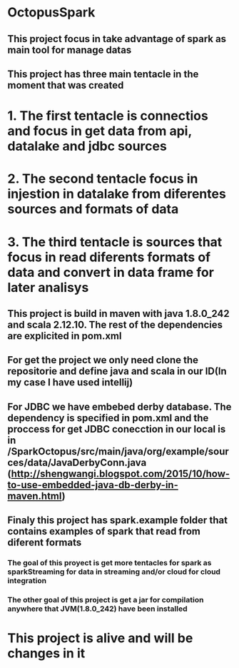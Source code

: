 # OctopusSpark

## This project focus in take advantage of spark as main tool for manage datas

## This project has three main tentacle in the moment that was created



# 1. The first tentacle is connectios and focus in get data from api, datalake and jdbc sources
# 2. The second tentacle focus in injestion in datalake from diferentes sources and formats of data
# 3. The third tentacle is sources that focus in read diferents formats of data and convert in data frame for later analisys



## This project is build in maven with java 1.8.0_242 and scala 2.12.10. The rest of the dependencies are explicited in pom.xml

## For get the project we only need clone the repositorie and define java and scala in our ID(In my case I have used intellij)

## For JDBC we have embebed derby database. The dependency is specified in pom.xml and the proccess for get JDBC conecction in our local is in /SparkOctopus/src/main/java/org/example/sources/data/JavaDerbyConn.java (http://shengwangi.blogspot.com/2015/10/how-to-use-embedded-java-db-derby-in-maven.html)

## Finaly this project has spark.example folder that contains examples of spark that read from diferent formats



### The goal of this proyect is get more tentacles for spark as sparkStreaming for data in streaming and/or cloud for cloud integration

### The other goal of this project is get a jar for compilation anywhere that JVM(1.8.0_242) have been installed 



# This project is alive and will be changes in it
